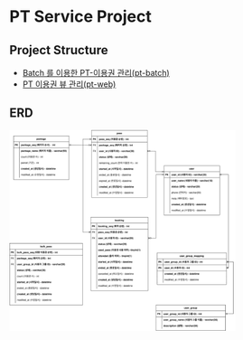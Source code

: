 # PT Service Project
## Project Structure
- [Batch 를 이용한 PT-이용권 관리(pt-batch)](./pt-batch)
- [PT 이용권 뷰 관리(pt-web)](./pt-web)

## ERD
<img src="./document/pt-batch.svg" width="400px">